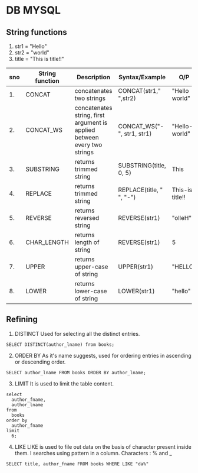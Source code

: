 # DB MYSQL

## String functions

1. str1 = "Hello"
2. str2 = "world"
3. title = "This is title!!"

| sno | String function | Description                                                              | Syntax/Example             | O/P             |
| --- | --------------- | ------------------------------------------------------------------------ | -------------------------- | --------------- |
| 1.  | CONCAT          | concatenates two strings                                                 | CONCAT(str1," ",str2)      | "Hello world"   |
| 2.  | CONCAT_WS       | concatenates string, first argument is applied between every two strings | CONCAT_WS("-", str1, str1) | "Hello-world"   |
| 3.  | SUBSTRING       | returns trimmed string                                                   | SUBSTRING(title, 0, 5)     | This            |
| 4.  | REPLACE         | returns trimmed string                                                   | REPLACE(title, " ", "-")   | This-is-title!! |
| 5.  | REVERSE         | returns reversed string                                                  | REVERSE(str1)              | "olleH"         |
| 6.  | CHAR_LENGTH     | returns length of string                                                 | REVERSE(str1)              | 5               |
| 7.  | UPPER           | returns upper-case of string                                             | UPPER(str1)                | "HELLO"         |
| 8.  | LOWER           | returns lower-case of string                                             | LOWER(str1)                | "hello"         |

## Refining

1. DISTINCT
   Used for selecting all the distinct entries.

```
SELECT DISTINCT(author_lname) from books;

```

2. ORDER BY
   As it's name suggests, used for ordering entries in ascending or descending order.

```
SELECT author_lname FROM books ORDER BY author_lname;

```

3. LIMIT
   It is used to limit the table content.

```
select
  author_fname,
  author_lname
from
  books
order by
  author_fname
limit
  6;

```

4. LIKE
   LIKE is used to file out data on the basis of character present inside them. I searches using pattern in a column.
   Characters : % and \_

```
SELECT title, author_fname FROM books WHERE LIKE "da%"

```
